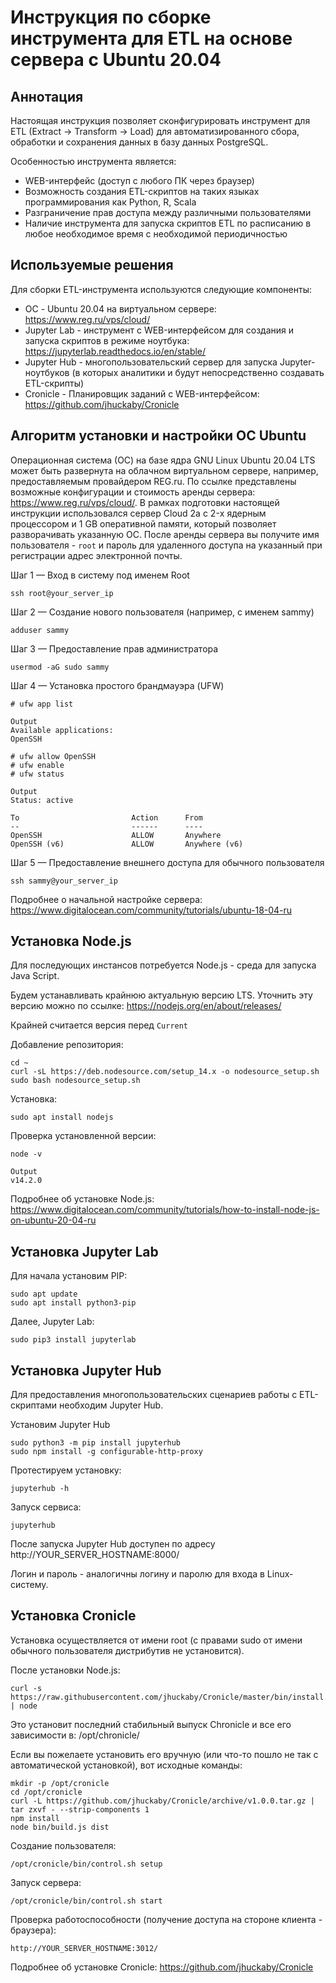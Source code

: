 # Инструкция по сборке инструмента для ETL на основе сервера с Ubuntu 20.04

## Аннотация

Настоящая инструкция позволяет сконфигурировать инструмент для ETL (Extract -> Transform -> Load) для автоматизированного сбора, обработки и сохранения данных в базу данных PostgreSQL.

Особенностью инструмента является:
- WEB-интерфейс (доступ с любого ПК через браузер)
- Возможность создания ETL-скриптов на таких языках программирования как Python, R, Scala
- Разграничение прав доступа между различными пользователями
- Наличие инструмента для запуска скриптов ETL по расписанию в любое необходимое время с необходимой периодичностью

## Используемые решения

Для сборки ETL-инструмента используются следующие компоненты:
- ОС - Ubuntu 20.04 на виртуальном сервере: https://www.reg.ru/vps/cloud/
- Jupyter Lab - инструмент с WEB-интерфейсом для создания и запуска скриптов в режиме ноутбука: https://jupyterlab.readthedocs.io/en/stable/ 
- Jupyter Hub - многопользовательский сервер для запуска Jupyter-ноутбуков (в которых аналитики и будут непосредственно создавать ETL-скрипты)
- Cronicle - Планировщик заданий с WEB-интерфейсом: https://github.com/jhuckaby/Cronicle 

## Алгоритм установки и настройки OC Ubuntu

Операционная система (ОС) на базе ядра GNU Linux Ubuntu 20.04 LTS может быть развернута на облачном виртуальном сервере, например, предоставляемым провайдером REG.ru. По ссылке представлены возможные конфигурации и стоимость аренды сервера: https://www.reg.ru/vps/cloud/. В рамках подготовки настоящей инструкции использовался сервер Cloud 2a c 2-х ядерным процессором и 1 GB оперативной памяти, который позволяет разворачивать указанную ОС. После аренды сервера вы получите имя пользователя - `root` и пароль для удаленного доступа на указанный при регистрации адрес электронной почты.

Шаг 1 — Вход в систему под именем Root

```
ssh root@your_server_ip
```

Шаг 2 — Создание нового пользователя (например, с именем sammy)

```
adduser sammy
```

Шаг 3 — Предоставление прав администратора

```
usermod -aG sudo sammy
```

Шаг 4 — Установка простого брандмауэра (UFW)

```
# ufw app list

Output
Available applications:
OpenSSH

# ufw allow OpenSSH
# ufw enable
# ufw status

Output
Status: active

To                         Action      From
--                         ------      ----
OpenSSH                    ALLOW       Anywhere
OpenSSH (v6)               ALLOW       Anywhere (v6)
```

Шаг 5 — Предоставление внешнего доступа для обычного пользователя

```
ssh sammy@your_server_ip
```

Подробнее о начальной настройке сервера: https://www.digitalocean.com/community/tutorials/ubuntu-18-04-ru

## Установка Node.js

Для последующих инстансов потребуется Node.js - среда для запуска Java Script.

Будем устанавливать крайнюю актуальную версию LTS. Уточнить эту версию можно по ссылке: https://nodejs.org/en/about/releases/

Крайней считается версия перед `Current`

Добавление репозитория:

```
cd ~
curl -sL https://deb.nodesource.com/setup_14.x -o nodesource_setup.sh
sudo bash nodesource_setup.sh
```

Установка:

```
sudo apt install nodejs
```

Проверка установленной версии:

```
node -v

Output
v14.2.0
```

Подробнее об установке Node.js: https://www.digitalocean.com/community/tutorials/how-to-install-node-js-on-ubuntu-20-04-ru

## Установка Jupyter Lab

Для начала установим PIP:

```
sudo apt update
sudo apt install python3-pip
```
Далее, Jupyter Lab:
```
sudo pip3 install jupyterlab
```

## Установка Jupyter Hub

Для предоставления многопользовательских сценариев работы с ETL-скриптами необходим Jupyter Hub.

Установим Jupyter Hub

```
sudo python3 -m pip install jupyterhub
sudo npm install -g configurable-http-proxy
```

Протестируем установку:

```
jupyterhub -h
```

Запуск сервиса:

```
jupyterhub
```

После запуска Jupyter Hub доступен по адресу http://YOUR_SERVER_HOSTNAME:8000/

Логин и пароль - аналогичны логину и паролю для входа в Linux-систему.

## Установка Cronicle

Установка осуществляется от имени root (с правами sudo от имени обычного пользователя дистрибутив не установится).

После установки Node.js:

```
curl -s https://raw.githubusercontent.com/jhuckaby/Cronicle/master/bin/install.js | node
```

Это установит последний стабильный выпуск Chronicle и все его зависимости в: /opt/chronicle/

Если вы пожелаете установить его вручную (или что-то пошло не так с автоматической установкой), вот исходные команды:

```
mkdir -p /opt/cronicle
cd /opt/cronicle
curl -L https://github.com/jhuckaby/Cronicle/archive/v1.0.0.tar.gz | tar zxvf - --strip-components 1
npm install
node bin/build.js dist
```

Создание пользователя:

```
/opt/cronicle/bin/control.sh setup
```

Запуск сервера:

```
/opt/cronicle/bin/control.sh start
```

Проверка работоспособности (получение доступа на стороне клиента - браузера):

```
http://YOUR_SERVER_HOSTNAME:3012/
```

Подробнее об установке Cronicle: https://github.com/jhuckaby/Cronicle
